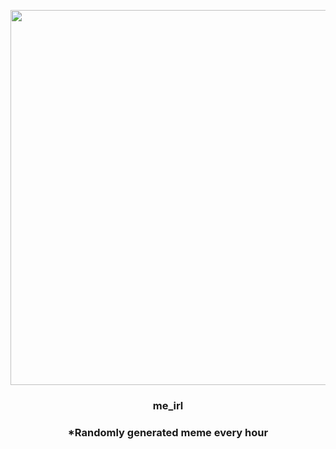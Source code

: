 <p align="center">
        <img src="https://i.redd.it/dzopug7zcgo81.jpg" width="600" height="600">
        </p>
        <h3 align="center">me_irl</h3>
        <h3 align="center">*Randomly generated meme every hour</h3>
    